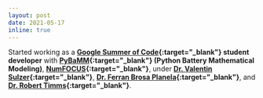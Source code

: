 ```yaml
---
layout: post
date: 2021-05-17
inline: true
---
```


Started working as a **[Google Summer of Code](https://summerofcode.withgoogle.com/){:target="_blank"} student developer** with **[PyBaMM](https://www.pybamm.org/){:target="_blank"} (Python Battery Mathematical Modeling)**, **[NumFOCUS](https://numfocus.org/){:target="_blank"}**, under **[Dr. Valentin Sulzer](https://sites.google.com/view/valentinsulzer){:target="_blank"}**, **[Dr. Ferran Brosa Planela](https://www.brosaplanella.com/){:target="_blank"}**, and **[Dr. Robert Timms](https://www.robertwtimms.com/){:target="_blank"}**.
